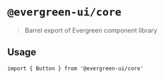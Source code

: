 # `@evergreen-ui/core`

> Barrel export of Evergreen component library

## Usage

```
import { Button } from '@evergreen-ui/core'
```
